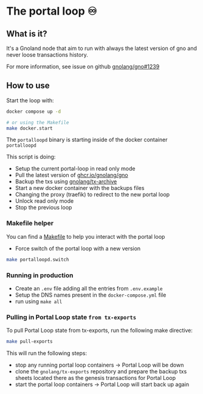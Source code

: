 # The portal loop :infinity:

## What is it?

It's a Gnoland node that aim to run with always the latest version of gno and never loose transactions history.

For more information, see issue on github [gnolang/gno#1239](https://github.com/gnolang/gno/issues/1239)

## How to use

Start the loop with:

```sh
docker compose up -d

# or using the Makefile
make docker.start
```

The `portalloopd` binary is starting inside of the docker container `portalloopd`

This script is doing:

- Setup the current portal-loop in read only mode
- Pull the latest version of [ghcr.io/gnolang/gno](https://ghcr.io/gnolang/gno)
- Backup the txs using [gnolang/tx-archive](https://github.com/gnolang/tx-archive)
- Start a new docker container with the backups files
- Changing the proxy (traefik) to redirect to the new portal loop
- Unlock read only mode
- Stop the previous loop

### Makefile helper

You can find a [Makefile](./Makefile) to help you interact with the portal loop

- Force switch of the portal loop with a new version

```bash
make portalloopd.switch
```

### Running in production

- Create an `.env` file adding all the entries from `.env.example`
- Setup the DNS names present in the `docker-compose.yml` file
- run using `make all`

### Pulling in Portal Loop state `from tx-exports`

To pull Portal Loop state from tx-exports, run the following make directive:

```bash
make pull-exports
```

This will run the following steps:

- stop any running portal loop containers -> Portal Loop will be down
- clone the `gnolang/tx-exports` repository and prepare the backup txs sheets located there as the genesis transactions
  for Portal Loop
- start the portal loop containers -> Portal Loop will start back up again